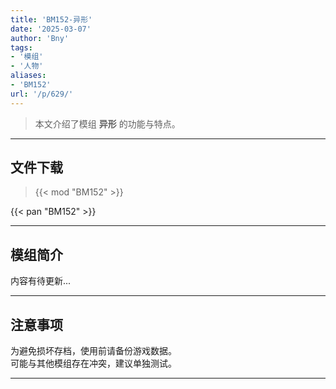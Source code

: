 ```yaml
---
title: 'BM152-异形'
date: '2025-03-07'
author: 'Bny'
tags:
- '模组'
- '人物'
aliases:
- 'BM152'
url: '/p/629/'
---
```


> 本文介绍了模组 **异形** 的功能与特点。

---

## 文件下载  

> {{< mod "BM152" >}}  

{{< pan "BM152" >}}  

---

## 模组简介

>  
内容有待更新...  

---

## 注意事项

>  
为避免损坏存档，使用前请备份游戏数据。  
可能与其他模组存在冲突，建议单独测试。  

---

